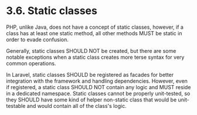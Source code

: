 # 3.6. Static classes

PHP, unlike Java, does not have a concept of static classes, however, if a class
has at least one static method, all other methods MUST be static in order to evade
confusion.

Generally, static classes SHOULD NOT be created, but there are some notable exceptions
when a static class creates more terse syntax for very common operations.

In Laravel, static classes SHOULD be registered as facades for better integration with
the framework and handling dependencies. However, even if registered, a static class
SHOULD NOT contain any logic and MUST reside in a dedicated namespace. Static classes
cannot be properly unit-tested, so they SHOULD have some kind of helper non-static class
that would be unit-testable and would contain all of the class's logic.

